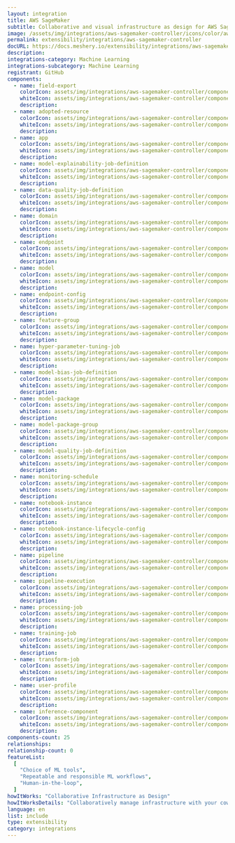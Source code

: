 ```yaml
---
layout: integration
title: AWS SageMaker
subtitle: Collaborative and visual infrastructure as design for AWS SageMaker
image: /assets/img/integrations/aws-sagemaker-controller/icons/color/aws-sagemaker-controller-color.svg
permalink: extensibility/integrations/aws-sagemaker-controller
docURL: https://docs.meshery.io/extensibility/integrations/aws-sagemaker-controller
description:
integrations-category: Machine Learning
integrations-subcategory: Machine Learning
registrant: GitHub
components:
  - name: field-export
    colorIcon: assets/img/integrations/aws-sagemaker-controller/components/field-export/icons/color/field-export-color.svg
    whiteIcon: assets/img/integrations/aws-sagemaker-controller/components/field-export/icons/white/field-export-white.svg
    description:
  - name: adopted-resource
    colorIcon: assets/img/integrations/aws-sagemaker-controller/components/adopted-resource/icons/color/adopted-resource-color.svg
    whiteIcon: assets/img/integrations/aws-sagemaker-controller/components/adopted-resource/icons/white/adopted-resource-white.svg
    description:
  - name: app
    colorIcon: assets/img/integrations/aws-sagemaker-controller/components/app/icons/color/app-color.svg
    whiteIcon: assets/img/integrations/aws-sagemaker-controller/components/app/icons/white/app-white.svg
    description:
  - name: model-explainability-job-definition
    colorIcon: assets/img/integrations/aws-sagemaker-controller/components/model-explainability-job-definition/icons/color/model-explainability-job-definition-color.svg
    whiteIcon: assets/img/integrations/aws-sagemaker-controller/components/model-explainability-job-definition/icons/white/model-explainability-job-definition-white.svg
    description:
  - name: data-quality-job-definition
    colorIcon: assets/img/integrations/aws-sagemaker-controller/components/data-quality-job-definition/icons/color/data-quality-job-definition-color.svg
    whiteIcon: assets/img/integrations/aws-sagemaker-controller/components/data-quality-job-definition/icons/white/data-quality-job-definition-white.svg
    description:
  - name: domain
    colorIcon: assets/img/integrations/aws-sagemaker-controller/components/domain/icons/color/domain-color.svg
    whiteIcon: assets/img/integrations/aws-sagemaker-controller/components/domain/icons/white/domain-white.svg
    description:
  - name: endpoint
    colorIcon: assets/img/integrations/aws-sagemaker-controller/components/endpoint/icons/color/endpoint-color.svg
    whiteIcon: assets/img/integrations/aws-sagemaker-controller/components/endpoint/icons/white/endpoint-white.svg
    description:
  - name: model
    colorIcon: assets/img/integrations/aws-sagemaker-controller/components/model/icons/color/model-color.svg
    whiteIcon: assets/img/integrations/aws-sagemaker-controller/components/model/icons/white/model-white.svg
    description:
  - name: endpoint-config
    colorIcon: assets/img/integrations/aws-sagemaker-controller/components/endpoint-config/icons/color/endpoint-config-color.svg
    whiteIcon: assets/img/integrations/aws-sagemaker-controller/components/endpoint-config/icons/white/endpoint-config-white.svg
    description:
  - name: feature-group
    colorIcon: assets/img/integrations/aws-sagemaker-controller/components/feature-group/icons/color/feature-group-color.svg
    whiteIcon: assets/img/integrations/aws-sagemaker-controller/components/feature-group/icons/white/feature-group-white.svg
    description:
  - name: hyper-parameter-tuning-job
    colorIcon: assets/img/integrations/aws-sagemaker-controller/components/hyper-parameter-tuning-job/icons/color/hyper-parameter-tuning-job-color.svg
    whiteIcon: assets/img/integrations/aws-sagemaker-controller/components/hyper-parameter-tuning-job/icons/white/hyper-parameter-tuning-job-white.svg
    description:
  - name: model-bias-job-definition
    colorIcon: assets/img/integrations/aws-sagemaker-controller/components/model-bias-job-definition/icons/color/model-bias-job-definition-color.svg
    whiteIcon: assets/img/integrations/aws-sagemaker-controller/components/model-bias-job-definition/icons/white/model-bias-job-definition-white.svg
    description:
  - name: model-package
    colorIcon: assets/img/integrations/aws-sagemaker-controller/components/model-package/icons/color/model-package-color.svg
    whiteIcon: assets/img/integrations/aws-sagemaker-controller/components/model-package/icons/white/model-package-white.svg
    description:
  - name: model-package-group
    colorIcon: assets/img/integrations/aws-sagemaker-controller/components/model-package-group/icons/color/model-package-group-color.svg
    whiteIcon: assets/img/integrations/aws-sagemaker-controller/components/model-package-group/icons/white/model-package-group-white.svg
    description:
  - name: model-quality-job-definition
    colorIcon: assets/img/integrations/aws-sagemaker-controller/components/model-quality-job-definition/icons/color/model-quality-job-definition-color.svg
    whiteIcon: assets/img/integrations/aws-sagemaker-controller/components/model-quality-job-definition/icons/white/model-quality-job-definition-white.svg
    description:
  - name: monitoring-schedule
    colorIcon: assets/img/integrations/aws-sagemaker-controller/components/monitoring-schedule/icons/color/monitoring-schedule-color.svg
    whiteIcon: assets/img/integrations/aws-sagemaker-controller/components/monitoring-schedule/icons/white/monitoring-schedule-white.svg
    description:
  - name: notebook-instance
    colorIcon: assets/img/integrations/aws-sagemaker-controller/components/notebook-instance/icons/color/notebook-instance-color.svg
    whiteIcon: assets/img/integrations/aws-sagemaker-controller/components/notebook-instance/icons/white/notebook-instance-white.svg
    description:
  - name: notebook-instance-lifecycle-config
    colorIcon: assets/img/integrations/aws-sagemaker-controller/components/notebook-instance-lifecycle-config/icons/color/notebook-instance-lifecycle-config-color.svg
    whiteIcon: assets/img/integrations/aws-sagemaker-controller/components/notebook-instance-lifecycle-config/icons/white/notebook-instance-lifecycle-config-white.svg
    description:
  - name: pipeline
    colorIcon: assets/img/integrations/aws-sagemaker-controller/components/pipeline/icons/color/pipeline-color.svg
    whiteIcon: assets/img/integrations/aws-sagemaker-controller/components/pipeline/icons/white/pipeline-white.svg
    description:
  - name: pipeline-execution
    colorIcon: assets/img/integrations/aws-sagemaker-controller/components/pipeline-execution/icons/color/pipeline-execution-color.svg
    whiteIcon: assets/img/integrations/aws-sagemaker-controller/components/pipeline-execution/icons/white/pipeline-execution-white.svg
    description:
  - name: processing-job
    colorIcon: assets/img/integrations/aws-sagemaker-controller/components/processing-job/icons/color/processing-job-color.svg
    whiteIcon: assets/img/integrations/aws-sagemaker-controller/components/processing-job/icons/white/processing-job-white.svg
    description:
  - name: training-job
    colorIcon: assets/img/integrations/aws-sagemaker-controller/components/training-job/icons/color/training-job-color.svg
    whiteIcon: assets/img/integrations/aws-sagemaker-controller/components/training-job/icons/white/training-job-white.svg
    description:
  - name: transform-job
    colorIcon: assets/img/integrations/aws-sagemaker-controller/components/transform-job/icons/color/transform-job-color.svg
    whiteIcon: assets/img/integrations/aws-sagemaker-controller/components/transform-job/icons/white/transform-job-white.svg
    description:
  - name: user-profile
    colorIcon: assets/img/integrations/aws-sagemaker-controller/components/user-profile/icons/color/user-profile-color.svg
    whiteIcon: assets/img/integrations/aws-sagemaker-controller/components/user-profile/icons/white/user-profile-white.svg
    description:
  - name: inference-component
    colorIcon: assets/img/integrations/aws-sagemaker-controller/components/inference-component/icons/color/inference-component-color.svg
    whiteIcon: assets/img/integrations/aws-sagemaker-controller/components/inference-component/icons/white/inference-component-white.svg
    description:
components-count: 25
relationships:
relationship-count: 0
featureList:
  [
    "Choice of ML tools",
    "Repeatable and responsible ML workflows",
    "Human-in-the-loop",
  ]
howItWorks: "Collaborative Infrastructure as Design"
howItWorksDetails: "Collaboratively manage infrastructure with your coworkers synchronously sharing the same designs."
language: en
list: include
type: extensibility
category: integrations
---
```

